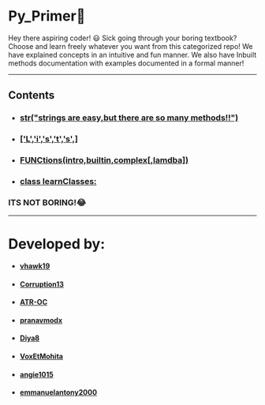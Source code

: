 # Py_Primer:snake:

Hey there aspiring coder! :smiley:
Sick going through your boring textbook?
Choose and learn freely whatever you want from this categorized repo!
We have explained concepts in an intuitive and fun manner.
We also have Inbuilt methods documentation with examples documented in a formal manner!
<br>
***
## Contents
+ ### [str("strings are easy,but there are so many methods!!")](https://github.com/vhawk19/Py_Primer/tree/master/Built-in-datatypes/Strings)
+ ### [['L','i','s','t','s',]](https://github.com/vhawk19/Py_Primer/tree/master/Built-in-datatypes/Lists)
+ ### [FUNCtions(intro,builtin,complex[,lamdba])](https://github.com/vhawk19/Py_Primer/Functions/1_Introduction_to_Functions.md)
+ ### [class learnClasses:](https://github.com/vhawk19/Py_Primer/edit/master/Classes/Classes_and_Instances.md)

### ITS NOT BORING!:joy:

***
# Developed by:
 + #### [vhawk19](https://github.com/vhawk19)
 + #### [Corruption13](https://github.com/Corruption13)
 + #### [ATR-OC](https://github.com/ATR-OC)
 + #### [pranavmodx](https://github.com/pranavmodx)
 + #### [Diya8](https://github.com/Diya8)
 + #### [VoxEtMohita](https://github.com/VoxEtMohita)
 + #### [angie1015](https://github.com/angie1015)
 + #### [emmanuelantony2000](https://github.com/emmanuelantony2000)
